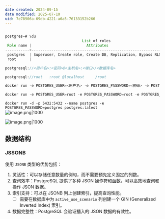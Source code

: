 ```yaml
---
date created: 2024-09-15
date modified: 2025-07-10
uid: 7e78906a-69db-4221-a6a5-76133152b266
---
```

```Java

postgres=# \du
                                   List of roles
 Role name |                         Attributes                         | Member of 
-----------+------------------------------------------------------------+-----------
 postgres  | Superuser, Create role, Create DB, Replication, Bypass RLS | {}
 root      |                                                            | {}
```

```Java
postgresql://<用户名>:<密码>@<主机名>:<端口>/<数据库名>

postgresql://root   :root @localhost     /root

docker run -e POSTGRES_USER=<用户名> -e POSTGRES_PASSWORD=<密码> -e POSTGRES_DB=<数据库名> <镜像名>

docker run -e POSTGRES_USER=root -e POSTGRES_PASSWORD=root -e POSTGRES_DB=root postgres
```

`docker run -d -p 5432:5432 --name postgres -e POSTGRES_PASSWORD=postgres postgres:latest`  
![image.png|1000](https://imagehosting4picgo.oss-cn-beijing.aliyuncs.com/imagehosting/fix-dir%2Fpicgo%2Fpicgo-clipboard-images%2F2024%2F12%2F23%2F15-11-21-e7e4f32e293b763d1b3dc73acd22b215-202412231511540-b64210.png)

![image.png|1000](https://imagehosting4picgo.oss-cn-beijing.aliyuncs.com/imagehosting/fix-dir%2Fpicgo%2Fpicgo-clipboard-images%2F2024%2F12%2F11%2F22-41-58-36c45981869b5cefd5196851aa51fc47-202412112241647-f2b204.png)

## 数据结构

### JSSONB

使用 `JSONB` 类型的优势包括：

1. 灵活性：可以存储任意数量的例句，而不需要预先定义固定的列数。
2. 查询效率：PostgreSQL 提供了多种 JSON 操作符和函数，可以高效地查询和操作 JSON 数据。
3. 索引支持：可以在 JSONB 列上创建索引，提高查询性能。
	- [ ] 需要在数据库中为 `active_use_scenario` 列创建一个 GIN (Generalized Inverted Index) 索引。
4. 数据完整性：PostgreSQL 会验证插入的 JSON 数据的有效性。

```Java

```
